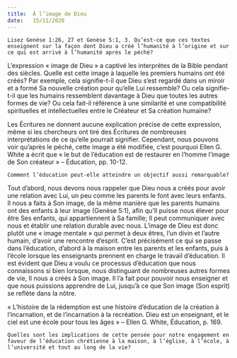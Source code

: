 ```yaml
---
title:  À l’image de Dieu
date:   15/11/2020
---
```


`Lisez Genèse 1:26, 27 et Genèse 5:1, 3. Qu’est-ce que ces textes enseignent sur la façon dont Dieu a créé l’humanité à l’origine et sur ce qui est arrivé à l’humanité après le péché?`

L’expression « image de Dieu » a captivé les interprètes de la Bible pendant des siècles. Quelle est cette image à laquelle les premiers humains ont été créés? Par exemple, cela signifie-t-il que Dieu s’est regardé dans un miroir et a formé Sa nouvelle création pour qu’elle Lui ressemble? Ou cela signifie-t-il que les humains ressemblent davantage à Dieu que toutes les autres formes de vie? Ou cela fait-il référence à une similarité et une compatibilité spirituelles et intellectuelles entre le Créateur et Sa création humaine?

Les Écritures ne donnent aucune explication précise de cette expression, même si les chercheurs ont tiré des Écritures de nombreuses interprétations de ce qu’elle pourrait signifier. Cependant, nous pouvons voir qu’après le péché, cette image a été modifiée, c’est pourquoi Ellen G. White a écrit que « le but de l’éducation est de restaurer en l’homme l’image de Son créateur » – Éducation, pp. 10-12.

`Comment l’éducation peut-elle atteindre un objectif aussi remarquable?`

Tout d’abord, nous devons nous rappeler que Dieu nous a créés pour avoir une relation avec Lui, un peu comme les parents le font avec leurs enfants. Il nous a faits à Son image, de la même manière que les parents humains ont des enfants à leur image (Genèse 5:1), afin qu’Il puisse nous élever pour être Ses enfants, qui appartiennent à Sa famille; Il peut communiquer avec nous et établir une relation durable avec nous. L’image de Dieu est donc plutôt une « image mentale » qui permet à deux êtres, l’un divin et l’autre humain, d’avoir une rencontre d’esprit. C’est précisément ce qui se passe dans l’éducation, d’abord à la maison entre les parents et les enfants, puis à l’école lorsque les enseignants prennent en charge le travail d’éducation. Il est évident que Dieu a voulu ce processus d’éducation que nous connaissons si bien lorsque, nous distinguant de nombreuses autres formes de vie, Il nous a créés à Son image. Il l’a fait pour pouvoir nous enseigner et que nous puissions apprendre de Lui, jusqu’à ce que Son image (Son esprit) se reflète dans la nôtre.

« L’histoire de la rédemption est une histoire d’éducation de la création à l’incarnation, et de l’incarnation à la recréation. Dieu est un enseignant, et le ciel est une école pour tous les âges » – Ellen G. White, Éducation, p. 169.

`Quelles sont les implications de cette pensée pour notre engagement en faveur de l’éducation chrétienne à la maison, à l’église, à l’école, à l’université et tout au long de la vie?`